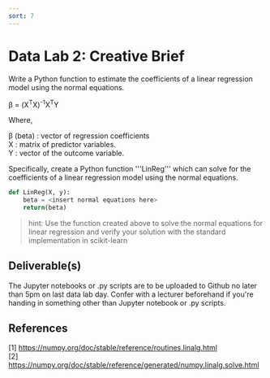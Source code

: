 ```yaml
---
sort: 7
---
```


# Data Lab 2: Creative Brief

Write a Python function to estimate the coefficients of a linear regression model using the normal equations.

&beta; = (X<sup>T</sup>X)<sup>-1</sup>X<sup>T</sup>Y

Where,

&beta; (beta) : vector of regression coefficients <br>
X : matrix of predictor variables. <br>
Y : vector of the outcome variable. <br>


Specifically, create a Python function '''LinReg''' which can solve for the coefficients of
a linear regression model using the normal equations.

```python
def LinReg(X, y):
    beta = <insert normal equations here>
    return(beta)
```

> hint: Use the function created above to solve the normal equations for linear regression and verify your solution with the standard implementation in scikit-learn

## Deliverable(s)

The Jupyter notebooks or .py scripts are to be uploaded to Github no later than 5pm on last data lab day. Confer with a lecturer beforehand if you're handing in something other than Jupyter notebook or .py scripts.

## References
<a id="1">[1]</a>
<https://numpy.org/doc/stable/reference/routines.linalg.html>
<br>
<a id="2">[2]</a>
<https://numpy.org/doc/stable/reference/generated/numpy.linalg.solve.html>
<br>
